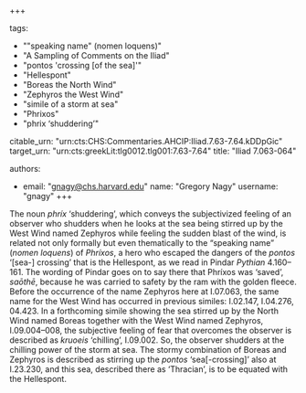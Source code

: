 +++

tags:
- "&quot;speaking name&quot; (nomen loquens)"
- "A Sampling of Comments on the Iliad"
- "pontos &#39;crossing [of the sea]&#39;"
- "Hellespont"
- "Boreas the North Wind"
- "Zephyros the West Wind"
- "simile of a storm at sea"
- "Phrixos"
- "phrix ‘shuddering’"

citable_urn: "urn:cts:CHS:Commentaries.AHCIP:Iliad.7.63-7.64.kDDpGic"
target_urn: "urn:cts:greekLit:tlg0012.tlg001:7.63-7.64"
title: "Iliad 7.063-064"

authors:
- email: "gnagy@chs.harvard.edu"
  name: "Gregory Nagy"
  username: "gnagy"
+++

<p>The noun <em>phríx</em> ‘shuddering’, which conveys the subjectivized feeling of an observer who shudders when he looks at the sea being stirred up by the West Wind named Zephyros while feeling the sudden blast of the wind, is related not only formally but even thematically to the “speaking name” (<em>nomen loquens</em>) of <em>Phríxos</em>, a hero who escaped the dangers of the <em>pontos</em> ‘[sea-] crossing’ that is the Hellespont, as we read in Pindar <em>Pythian</em> 4.160–161. The wording of Pindar goes on to say there that Phríxos was ‘saved’, <em>saōthē</em>, because he was carried to safety by the ram with the golden fleece. Before the occurrence of the name Zephyros here at I.07.063, the same name for the West Wind has occurred in previous similes: I.02.147, I.04.276, 04.423. In a forthcoming simile showing the sea stirred up by the North Wind named Boreas together with the West Wind named Zephyros, I.09.004–008, the subjective feeling of fear that overcomes the observer is described as <em>kruoeis</em> ‘chilling’, I.09.002. So, the observer shudders at the chilling power of the storm at sea. The stormy combination of Boreas and Zephyros is described as stirring up the <em>pontos</em> ‘sea[-crossing]’ also at I.23.230, and this sea, described there as ‘Thracian’, is to be equated with the Hellespont.  </p>